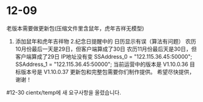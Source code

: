 # 12-09
老版本需要做更新包(压缩文件里含鼠年，虎年吉祥无模型)
1. 添加鼠年和虎年吉祥物
2.纪念日提醒中的 日历显示有误（算法有问题）
  农历10月份最后一天是29日，但客户端算成了30日
  农历11月份最后天是30日，但客户端算成了29日
IP地址没有变
  SSAddress_0 = "122.115.36.45:50000";
  SSAddress_1 = "122.115.36.45:50000";
当前运营中的版本是 V1.10.0.36
目标版本号是 V1.10.0.37
更新包和完整包需要你们制作提供。
希望尽快提供，谢谢！

#12-30
cientx/temp에 새 요구사항을 올렸습니다.
